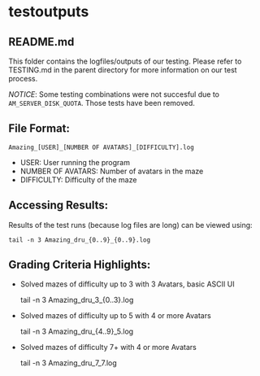 # testoutputs

## README.md

This folder contains the logfiles/outputs of our testing. Please refer to TESTING.md in the parent directory for more information on our test process.

*NOTICE*: Some testing combinations were not succesful due to `AM_SERVER_DISK_QUOTA`. Those tests have been removed. 

## File Format: 

    Amazing_[USER]_[NUMBER OF AVATARS]_[DIFFICULTY].log

 * USER: User running the program
 * NUMBER OF AVATARS: Number of avatars in the maze 
 * DIFFICULTY: Difficulty of the maze 

## Accessing Results: 

Results of the test runs (because log files are long) can be viewed using: 

    tail -n 3 Amazing_dru_{0..9}_{0..9}.log   

## Grading Criteria Highlights: 

* Solved mazes of difficulty up to 3 with 3 Avatars, basic ASCII UI

    tail -n 3 Amazing_dru_3_{0..3}.log 

* Solved mazes of difficulty up to 5 with 4 or more Avatars

    tail -n 3 Amazing_dru_{4..9}_5.log 

* Solved mazes of difficulty 7+ with 4 or more Avatars

    tail -n 3 Amazing_dru_7_7.log
